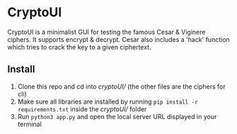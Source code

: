 # CryptoUI

CryptoUI is a minimalist GUI for testing the famous Cesar & Viginere ciphers. It supports encrypt & decrypt. Cesar also includes a 'hack' function which tries to crack the key to a given ciphertext.

## Install
1. Clone this repo and cd into _cryptoUI/_ (the other files are the ciphers for cli)
2. Make sure all libraries are installed by running `pip install -r requirements.txt` inside the _cryptoUI/_ folder
3. Run `python3 app.py` and open the local server URL displayed in your terminal